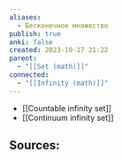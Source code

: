 ```yaml
---
aliases:
  - Бесконечное множество
publish: true
anki: false
created: 2023-10-17 21:22
parent:
  - "[[Set (math)]]"
connected:
  - "[[Infinity (math)]]"
---
```


- [[Countable infinity set]]
- [[Continuum infinity set]]



**Sources:**
- 



